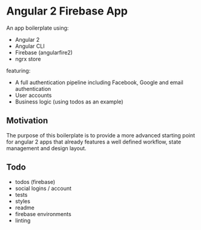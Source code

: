 # Angular 2 Firebase App

An app boilerplate using:

- Angular 2
- Angular CLI
- Firebase (angularfire2)
- ngrx store

featuring:

- A full authentication pipeline including Facebook, Google and email authentication
- User accounts
- Business logic (using todos as an example)

## Motivation

The purpose of this boilerplate is to provide a more advanced starting point for angular 2 apps that already features a well defined workflow, state management and design layout.

## Todo
- todos (firebase)
- social logins / account
- tests
- styles
- readme
- firebase environments
- linting

